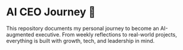 # AI CEO Journey 🚀

This repository documents my personal journey to become an AI-augmented executive. From weekly reflections to real-world projects, everything is built with growth, tech, and leadership in mind.
